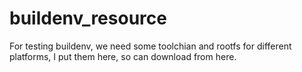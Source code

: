 # buildenv_resource

For testing buildenv, we need some toolchian and rootfs for different platforms, I put them here, so can download from here.
